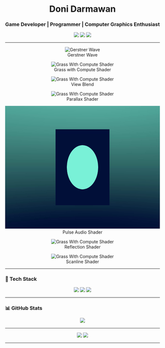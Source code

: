 <h1 align="center">Doni Darmawan</h1>
<h3 align="center">Game Developer | Programmer | Computer Graphics Enthusiast </h3>
<p align="center">
  <a href="https://linkedin.com/in/doni-ahmad-darmawan/"><img src="https://img.shields.io/badge/LinkedIn-0077B5?logo=linkedin&logoColor=white" /></a>
  <!-- <a href="https://twitter.com/TuanDoni"><img src="https://img.shields.io/badge/Twitter-1DA1F2?logo=twitter&logoColor=white" /></a> -->
  <a href="https://doniahmad.itch.io/"><img src="https://img.shields.io/badge/Itch.io-FA5C5C?logo=itchdotio&logoColor=white" /></a>
  <a href="https://www.youtube.com/@DonInCase"><img src="https://img.shields.io/badge/YouTube-FF0000?logo=youtube&logoColor=white" /></a>
</p>

---
<p align="center">
  <img src="https://github.com/donigna/donigna/blob/master/GerstnerWaterGif.gif?raw=true" width="600" alt="Gerstner Wave">
  </br>
  Gerstner Wave
</p>
<p align="center">
  <img src="https://github.com/donigna/donigna/blob/master/GrassGif.gif?raw=true" width="600" height="400" alt="Grass With Compute Shader">
  </br>
  Grass with Compute Shader
</p>
<p align="center">
  <img src="https://github.com/donigna/UnityShader/blob/main/GIF/BlendView.gif?raw=true" width="600" height="400" alt="Grass With Compute Shader">
  </br>
  View Blend
</p>
<p align="center">
  <img src="https://github.com/donigna/UnityShader/blob/main/GIF/Parllax.gif" width="600" height="400" alt="Grass With Compute Shader">
  </br>
  Parallax Shader
</p>
<p align="center">
  <img src="https://github.com/donigna/UnityShader/blob/main/GIF/Pulse%20Audio.gif" width="600" height="400" alt="Grass With Compute Shader">
  </br>
  Pulse Audio Shader
</p>
<p align="center">
  <img src="https://github.com/donigna/UnityShader/blob/main/GIF/Reflection%20Shader.gif" width="600" height="400" alt="Grass With Compute Shader">
  </br>
  Reflection Shader
</p>
<p align="center">
  <img src="https://github.com/donigna/UnityShader/blob/main/GIF/Scanline.gif" width="600" height="400" alt="Grass With Compute Shader">
  </br>
  Scanline Shader
</p>

---

### 🧰 Tech Stack
<p align="center">
  <img src="https://skillicons.dev/icons?i=unity,unreal,cs,cpp,python,js,cmake,blender,github,vscode" />
  <img src="https://camo.githubusercontent.com/047a634894c0e7402274afb7c45f2e88ded2af8defb08bf6c132815307d51db6/68747470733a2f2f75706c6f61642e77696b696d656469612e6f72672f77696b6970656469612f636f6d6d6f6e732f652f65392f4f70656e676c2d6c6f676f2e737667" height="32"/>
  <img src="https://camo.githubusercontent.com/af8651702f83ffb22c55c8f6fc25c46a72fb6abf22517cf375b268981786978e/68747470733a2f2f75706c6f61642e77696b696d656469612e6f72672f77696b6970656469612f636f6d6d6f6e732f662f66652f56756c6b616e5f6c6f676f2e737667" height="24"/>
</p>

---

### 📊 GitHub Stats
<p align="center">
  <!-- <img src="https://github-readme-stats.vercel.app/api?username=donigna&show_icons=true&theme=tokyonight" height="160"/> -->
  <img src="https://github-readme-streak-stats.herokuapp.com/?user=donigna&theme=tokyonight" height="160"/>
</p>

---
<p align="center">
  <a href="https://linkedin.com/in/doni-ahmad-darmawan/"><img src="https://img.shields.io/badge/LinkedIn-0077B5?logo=linkedin&logoColor=white" /></a>
  <!-- <a href="https://twitter.com/TuanDoni"><img src="https://img.shields.io/badge/Twitter-1DA1F2?logo=twitter&logoColor=white" /></a> -->
  <a href="https://doniahmad.itch.io/"><img src="https://img.shields.io/badge/Itch.io-FA5C5C?logo=itchdotio&logoColor=white" /></a>
</p>

---
